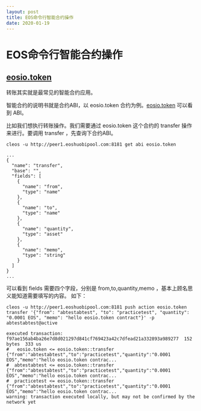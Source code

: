 ```yaml
---
layout: post
title: EOS命令行智能合约操作
date: 2020-01-19
---
```


# EOS命令行智能合约操作

## [eosio.token](https://eospark.com/contract/eosio.token?tab=abi)

转账其实就是最常见的智能合约应用。

智能合约的说明书就是合约ABI，以 eosio.token 合约为例。[eosio.token](https://eospark.com/contract/eosio.token?tab=abi) 可以看到
ABI。

比如我们想执行转账操作。我们需要通过 eosio.token 这个合约的 transfer 操作来进行。要调用 transfer ，先查询下合约ABI。

```
cleos -u http://peer1.eoshuobipool.com:8181 get abi eosio.token

...
{
  "name": "transfer",
  "base": "",
  "fields": [
    {
      "name": "from",
      "type": "name"
    },
    {
      "name": "to",
      "type": "name"
    },
    {
      "name": "quantity",
      "type": "asset"
    },
    {
      "name": "memo",
      "type": "string"
    }
  ]
}
...
```

可以看到 fields 需要四个字段，分别是 from,to,quantity,memo ，基本上顾名思义能知道需要填写的内容。
如下：

```
cleos -u http://peer1.eoshuobipool.com:8181 push action eosio.token transfer '{"from": "abtestabtest", "to": "practicetest", "quantity": "0.0001 EOS", "memo": "hello eosio.token contract"}' -p abtestabtest@active

executed transaction: f97ae156ab4ba26e7d8d021297d841cf769423a42c7dfead21a332893a989277  152 bytes  333 us
#   eosio.token <= eosio.token::transfer        {"from":"abtestabtest","to":"practicetest","quantity":"0.0001 EOS","memo":"hello eosio.token contrac...
#  abtestabtest <= eosio.token::transfer        {"from":"abtestabtest","to":"practicetest","quantity":"0.0001 EOS","memo":"hello eosio.token contrac...
#  practicetest <= eosio.token::transfer        {"from":"abtestabtest","to":"practicetest","quantity":"0.0001 EOS","memo":"hello eosio.token contrac...
warning: transaction executed locally, but may not be confirmed by the network yet
```



